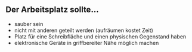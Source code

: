 ## Der Arbeitsplatz sollte...
- sauber sein
- nicht mit anderen geteilt werden (aufräumen kostet Zeit)
- Platz für eine Schreibfläche und einen physischen Gegenstand haben
- elektronische Geräte in griffbereiter Nähe möglich machen